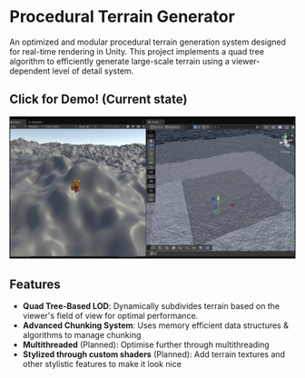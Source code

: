 # Procedural Terrain Generator

An optimized and modular procedural terrain generation system designed for real-time rendering in Unity. This project implements a quad tree algorithm to efficiently generate large-scale terrain using a viewer-dependent level of detail system.

## Click for Demo! (Current state)
![Procedural Terrain Demo](thumbnail.png)

## Features
- **Quad Tree-Based LOD**: Dynamically subdivides terrain based on the viewer's field of view for optimal performance.
- **Advanced Chunking System**: Uses memory efficient data structures & algorithms to manage chunking
- **Multithreaded** (Planned): Optimise further through multithreading
- **Stylized through custom shaders** (Planned): Add terrain textures and other stylistic features to make it look nice
